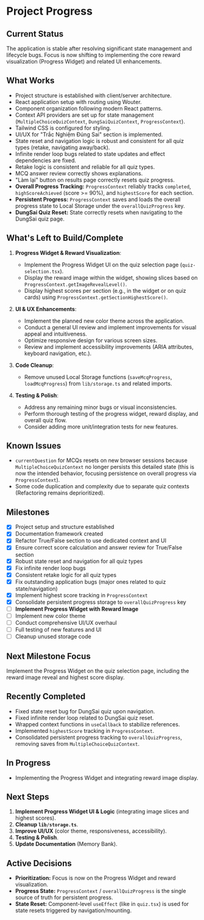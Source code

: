 # Project Progress

## Current Status
The application is stable after resolving significant state management and lifecycle bugs. Focus is now shifting to implementing the core reward visualization (Progress Widget) and related UI enhancements.

## What Works
- Project structure is established with client/server architecture.
- React application setup with routing using Wouter.
- Component organization following modern React patterns.
- Context API providers are set up for state management (`MultipleChoiceQuizContext`, `DungSaiQuizContext`, `ProgressContext`).
- Tailwind CSS is configured for styling.
- UI/UX for "Trắc Nghiệm Đúng Sai" section is implemented.
- State reset and navigation logic is robust and consistent for all quiz types (retake, navigating away/back).
- Infinite render loop bugs related to state updates and effect dependencies are fixed.
- Retake logic is consistent and reliable for all quiz types.
- MCQ answer review correctly shows explanations.
- "Làm lại" button on results page correctly resets quiz progress.
- **Overall Progress Tracking:** `ProgressContext` reliably tracks `completed`, `highScoreAchieved` (score >= 90%), and `highestScore` for each section.
- **Persistent Progress:** `ProgressContext` saves and loads the overall progress state to Local Storage under the `overallQuizProgress` key.
- **DungSai Quiz Reset:** State correctly resets when navigating to the DungSai quiz page.

## What's Left to Build/Complete
1. **Progress Widget & Reward Visualization**:
   - Implement the Progress Widget UI on the quiz selection page (`quiz-selection.tsx`).
   - Display the reward image within the widget, showing slices based on `ProgressContext.getImageRevealLevel()`.
   - Display highest scores per section (e.g., in the widget or on quiz cards) using `ProgressContext.getSectionHighestScore()`.

2. **UI & UX Enhancements**:
   - Implement the planned new color theme across the application.
   - Conduct a general UI review and implement improvements for visual appeal and intuitiveness.
   - Optimize responsive design for various screen sizes.
   - Review and implement accessibility improvements (ARIA attributes, keyboard navigation, etc.).

3. **Code Cleanup**:
    - Remove unused Local Storage functions (`saveMcqProgress`, `loadMcqProgress`) from `lib/storage.ts` and related imports.

4. **Testing & Polish**:
   - Address any remaining minor bugs or visual inconsistencies.
   - Perform thorough testing of the progress widget, reward display, and overall quiz flow.
   - Consider adding more unit/integration tests for new features.

## Known Issues
- `currentQuestion` for MCQs resets on new browser sessions because `MultipleChoiceQuizContext` no longer persists this detailed state (this is now the intended behavior, focusing persistence on overall progress via `ProgressContext`).
- Some code duplication and complexity due to separate quiz contexts (Refactoring remains deprioritized).

## Milestones
- [x] Project setup and structure established
- [x] Documentation framework created
- [x] Refactor True/False section to use dedicated context and UI
- [x] Ensure correct score calculation and answer review for True/False section
- [x] Robust state reset and navigation for all quiz types
- [x] Fix infinite render loop bugs
- [x] Consistent retake logic for all quiz types
- [x] Fix outstanding application bugs (major ones related to quiz state/navigation)
- [x] Implement highest score tracking in `ProgressContext`
- [x] Consolidate persistent progress storage to `overallQuizProgress` key
- [ ] **Implement Progress Widget with Reward Image**
- [ ] Implement new color theme
- [ ] Conduct comprehensive UI/UX overhaul
- [ ] Full testing of new features and UI
- [ ] Cleanup unused storage code

## Next Milestone Focus
Implement the Progress Widget on the quiz selection page, including the reward image reveal and highest score display.

## Recently Completed
- Fixed state reset bug for DungSai quiz upon navigation.
- Fixed infinite render loop related to DungSai quiz reset.
- Wrapped context functions in `useCallback` to stabilize references.
- Implemented `highestScore` tracking in `ProgressContext`.
- Consolidated persistent progress tracking to `overallQuizProgress`, removing saves from `MultipleChoiceQuizContext`.

## In Progress
- Implementing the Progress Widget and integrating reward image display.

## Next Steps
1. **Implement Progress Widget UI & Logic** (integrating image slices and highest scores).
2. **Cleanup `lib/storage.ts`**.
3. **Improve UI/UX** (color theme, responsiveness, accessibility).
4. **Testing & Polish**.
5. **Update Documentation** (Memory Bank).

## Active Decisions
- **Prioritization:** Focus is now on the Progress Widget and reward visualization.
- **Progress State:** `ProgressContext` / `overallQuizProgress` is the single source of truth for persistent progress.
- **State Reset:** Component-level `useEffect` (like in `quiz.tsx`) is used for state resets triggered by navigation/mounting.
